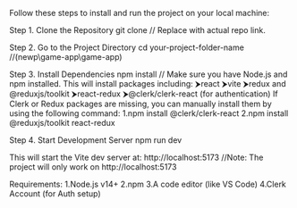 Follow these steps to install and run the project on your local machine:

Step 1. Clone the Repository
        git clone <repository-url>// Replace <repository-url> with actual repo link.
  
Step 2. Go to the Project Directory
        cd your-project-folder-name //(newp\game-app\game-app)
   
Step 3. Install Dependencies
       npm install // Make sure you have Node.js and npm installed.
       This will install packages including:
       ⮞react
       ⮞vite
       ⮞redux and @reduxjs/toolkit
       ⮞react-redux
       ⮞@clerk/clerk-react (for authentication)
       If Clerk or Redux packages are missing, you can manually install them by using the following command:
          1.npm install @clerk/clerk-react
          2.npm install @reduxjs/toolkit react-redux

Step 4. Start Development Server
        npm run dev
   

This will start the Vite dev server at:
http://localhost:5173 //Note: The project will only work on http://localhost:5173

Requirements:
 1.Node.js v14+
 2.npm
 3.A code editor (like VS Code)
 4.Clerk Account (for Auth setup)

